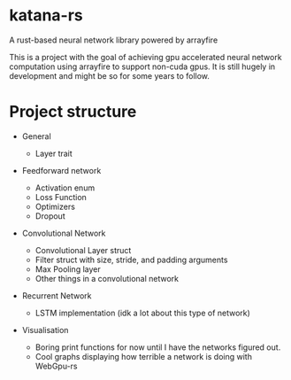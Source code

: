 # katana-rs
A rust-based neural network library powered by arrayfire

This is a project with the goal of achieving gpu accelerated neural network computation using arrayfire to support non-cuda gpus. 
It is still hugely in development and might be so for some years to follow.


# Project structure
- General
  - Layer trait

- Feedforward network
  - Activation enum
  - Loss Function
  - Optimizers
  - Dropout

- Convolutional Network
  - Convolutional Layer struct
  - Filter struct with size, stride, and padding arguments
  - Max Pooling layer
  - Other things in a convolutional network

- Recurrent Network
  - LSTM implementation (idk a lot about this type of network)


- Visualisation
  - Boring print functions for now until I have the networks figured out.
  - Cool graphs displaying how terrible a network is doing with WebGpu-rs

